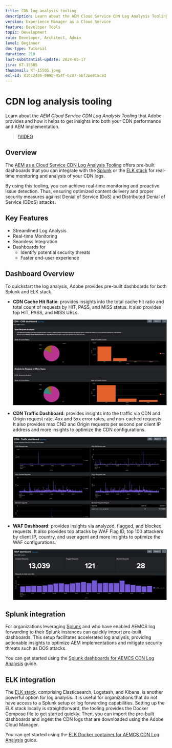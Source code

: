 ```yaml
---
title: CDN log analysis tooling
description: Learn about the AEM Cloud Service CDN Log Analysis Tooling that Adobe provides and how it helps to get insights into both your CDN performance and AEM implementation.
version: Experience Manager as a Cloud Service
feature: Developer Tools
topic: Development
role: Developer, Architect, Admin
level: Beginner
doc-type: Tutorial
duration: 219
last-substantial-update: 2024-05-17
jira: KT-15505
thumbnail: KT-15505.jpeg
exl-id: 830c2486-099b-454f-bc07-6bf36e81ac8d
---
```

# CDN log analysis tooling

Learn about the _AEM Cloud Service CDN Log Analysis Tooling_ that Adobe provides and how it helps to get insights into both your CDN performance and AEM implementation.
 
>[!VIDEO](https://video.tv.adobe.com/v/3429177?quality=12&learn=on)

## Overview

The [AEM as a Cloud Service CDN Log Analysis Tooling](https://github.com/adobe/AEMCS-CDN-Log-Analysis-Tooling) offers pre-built dashboards that you can integrate with the [Splunk](https://www.splunk.com/en_us/products/observability-cloud.html) or the [ELK stack](https://www.elastic.co/elastic-stack) for real-time monitoring and analysis of your CDN logs. 

By using this tooling, you can achieve real-time monitoring and proactive issue detection. Thus, ensuring optimized content delivery and proper security measures against Denial of Service (DoS) and Distributed Denial of Service (DDoS) attacks.

## Key Features

- Streamlined Log Analysis
- Real-time Monitoring
- Seamless Integration
- Dashboards for
    - Identify potential security threats
    - Faster end-user experience

## Dashboard Overview

To quickstart the log analysis, Adobe provides pre-built dashboards for both Splunk and ELK stack.

- **CDN Cache Hit Ratio**: provides insights into the total cache hit ratio and total count of requests by HIT, PASS, and MISS status. It also provides top HIT, PASS, and MISS URLs.

    ![CDN Cache Hit Ratio](assets/CHR-dashboard.png)

- **CDN Traffic Dashboard**: provides insights into the traffic via CDN and Origin request rate, 4xx and 5xx error rates, and non-cached requests. It also provides max CND and Origin requests per second per client IP address and more insights to optimize the CDN configurations.

    ![CDN Traffic Dashboard](assets/Traffic-dashboard.png)

- **WAF Dashboard**: provides insights via analyzed, flagged, and blocked requests. It also provides top attacks by WAF Flag ID, top 100 attackers by client IP, country, and user agent and more insights to optimize the WAF configurations.

    ![WAF Dashboard](assets/WAF-Dashboard.png)

## Splunk integration

For organizations leveraging [Splunk](https://www.splunk.com/en_us/products/observability-cloud.html) and who have enabled AEMCS log forwarding to their Splunk instances can quickly import pre-built dashboards. This setup facilitates accelerated log analysis, providing actionable insights to optimize AEM implementations and mitigate security threats such as DOS attacks.

You can get started using the [Splunk dashboards for AEMCS CDN Log Analysis](https://github.com/adobe/AEMCS-CDN-Log-Analysis-Tooling/blob/main/Splunk/README.md#splunk-dashboards-for-aemcs-cdn-log-analysis) guide.


## ELK integration

The [ELK stack](https://www.elastic.co/elastic-stack), comprising Elasticsearch, Logstash, and Kibana, is another powerful option for log analysis. It is useful for organizations that do not have access to a Splunk setup or log forwarding capabilities. Setting up the ELK stack locally is straightforward, the tooling provides the Docker Compose file to get started quickly. Then, you can import the pre-built dashboards and ingest the CDN logs that are downloaded using the Adobe Cloud Manager.

You can get started using the [ELK Docker container for AEMCS CDN Log Analysis](https://github.com/adobe/AEMCS-CDN-Log-Analysis-Tooling/blob/main/ELK/README.md#elk-docker-container-for-aemcs-cdn-log-analysis) guide.

